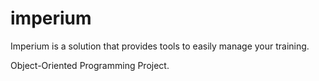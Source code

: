 # imperium

Imperium is a solution that provides tools to easily manage your training. 

Object-Oriented Programming Project.
